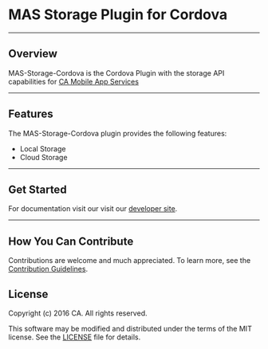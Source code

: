 # MAS Storage Plugin for Cordova
*********************************************************

## Overview
MAS-Storage-Cordova is the Cordova Plugin with the storage API capabilities for [CA Mobile App Services](http://www.ca.com/us/developers/mas.html)
*********************************************************

## Features
The MAS-Storage-Cordova plugin provides the following features:

* Local Storage
* Cloud Storage
*********************************************************

## Get Started
For documentation visit our visit our [developer site](http://mas.ca.com/docs/).
*********************************************************

## How You Can Contribute
Contributions are welcome and much appreciated. To learn more, see the [Contribution Guidelines](https://github.com/CAAPIM/MAS-Storage-Cordova/blob/develop/CONTRIBUTING.md).

## License
Copyright (c) 2016 CA. All rights reserved.

This software may be modified and distributed under the terms of the MIT license. See the [LICENSE](https://github.com/CAAPIM/MAS-Storage-Cordova/blob/develop/LICENSE) file for details.